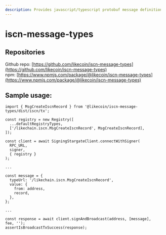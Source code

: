 ```yaml
---
description: Provides javascript/typescript protobuf message definition for ISCN message.
---
```


# iscn-message-types

## Repositories

Github repo: [https://github.com/likecoin/iscn-message-types](https://github.com/likecoin/iscn-message-types)  
npm: [https://www.npmjs.com/package/@likecoin/iscn-message-types](https://www.npmjs.com/package/@likecoin/iscn-message-types)

## Sample usage:

```text
import { MsgCreateIscnRecord } from '@likecoin/iscn-message-types/dist/iscn/tx';

const registry = new Registry([
  ...defaultRegistryTypes,
  ['/likechain.iscn.MsgCreateIscnRecord', MsgCreateIscnRecord],
]);

const client = await SigningStargateClient.connectWithSigner(
  RPC_URL,
  signer,
  { registry }
);

...

const message = {
  typeUrl: '/likechain.iscn.MsgCreateIscnRecord',
  value: {
    from: address,
    record,
  },
};

...

const response = await client.signAndBroadcast(address, [message], fee, '');
assertIsBroadcastTxSuccess(response);
```

